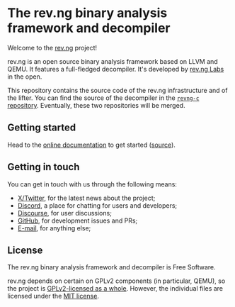 # The rev.ng binary analysis framework and decompiler

Welcome to the [rev.ng](https://rev.ng) project!

rev.ng is an open source binary analysis framework based on LLVM and QEMU.
It features a full-fledged decompiler.
It's developed by [rev.ng Labs](https://rev.ng/about) in the open.

This repository contains the source code of the rev.ng infrastructure and of the lifter. You can find the source of the decompiler in the [`revng-c` repository](https://github.com/revng/revng-c).
Eventually, these two repositories will be merged.

## Getting started

Head to the [online documentation](https://docs.rev.ng) to get started ([source](share/doc/revng/index.md)).

## Getting in touch

You can get in touch with us through the following means:

* [X/Twitter](https://twitter.com/_revng), for the latest news about the project;
* [Discord](https://discord.gg/wEQtgKJxcX), a place for chatting for users and developers;
* [Discourse](https://discuss.rev.ng/), for user discussions;
* [GitHub](https://github.com/revng), for development issues and PRs;
* [E-mail](mailto:info@rev.ng), for anything else;

## License

The rev.ng binary analysis framework and decompiler is Free Software.

rev.ng depends on certain on GPLv2 components (in particular, QEMU), so the project is [GPLv2-licensed as a whole](LICENSE).
However, the individual files are licensed under the [MIT license](LICENSE.mit).
